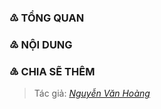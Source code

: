 ### ♳ TỔNG QUAN
### ♴ NỘI DUNG
### ♵ CHIA SẼ THÊM
> Tác giả: *[Nguyễn Văn Hoàng](https://www.facebook.com/nvh26041994)*
